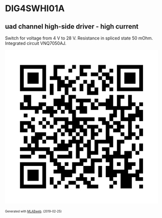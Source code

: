 <!--- PrjInfo ---> <!--- Please remove this line after manually editing --->
<!--- 00a56be08b96043df9e37d6aff7b6990 --->
<!--- Created:2019-02-25 12:26:26.879356: ---> 
<!--- Author:: ---> 
<!--- AuthorEmail:: ---> 
<!--- Tags:: ---> 
<!--- Ust:: ---> 
<!--- Label --->
<!--- ELabel ---> 
<!--- Name:DIG4SWHI01A: --->
# DIG4SWHI01A
<!--- LongName --->
## uad channel high-side driver - high current
<!--- ELongName ---> 

<!--- Lead --->
Switch for voltage from 4 V to 28 V. Resistance in spliced state 50 mOhm. Integrated circuit VNQ7050AJ.
<!--- ELead ---> 

![DIG4SWHI01A](doc/img/DIG4SWHI01A_QRcode.png) 


<!--- Description --->
<!--- EDescription --->
<!--- Content --->
<!--- EContent --->
<sub><sup> Generated with [MLABweb](https://github.com/MLAB-project/MLABweb). (2019-02-25)</sup></sub>